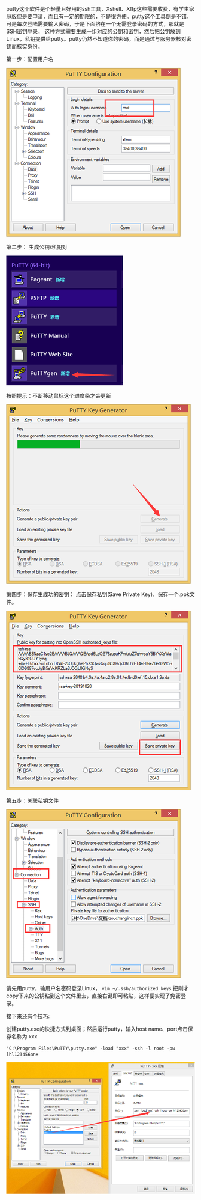 putty这个软件是个轻量且好用的ssh工具，Xshell、Xftp这些需要收费，有学生家庭版但是要申请，而且有一定的期限的，不是很方便。putty这个工具倒是不错，可是每次登陆需要输入密码，于是下面挤在一个无需登录密码的方式，那就是SSH密钥登录， 这种方式需要生成一组对应的公钥和密钥，然后把公钥放到Linux，私钥提供给putty。putty仍然不知道你的密码，而是通过与服务器核对密钥而核实身份。 

第一步：配置用户名

![](ssh_01.png)

第二步： 生成公钥/私钥对

![](ssh_02.png)

按照提示：不断移动鼠标这个进度条才会更新

![](ssh_03.png)

第四步：保存生成功的密钥： 点击保存私钥(Save Private Key)，保存一个.ppk文件。  

![](ssh_04.png)

 第五步：关联私钥文件

![](ssh_05.png)

请先用putty，输用户名密码登录Linux， `vim ~/.ssh/authorized_keys`   把刚才copy下来的公钥粘到这个文件里去，直接右键即可粘贴，这样便实现了免密登录。





接下来还有个技巧:

创建putty.exe的快捷方式到桌面；然后运行putty，输入host name、port点击保存名称为 xxx

```
"C:\Program Files\PuTTY\putty.exe" -load "xxx" -ssh -l root -pw lhl123456an+
```

![](ssh_06.png)